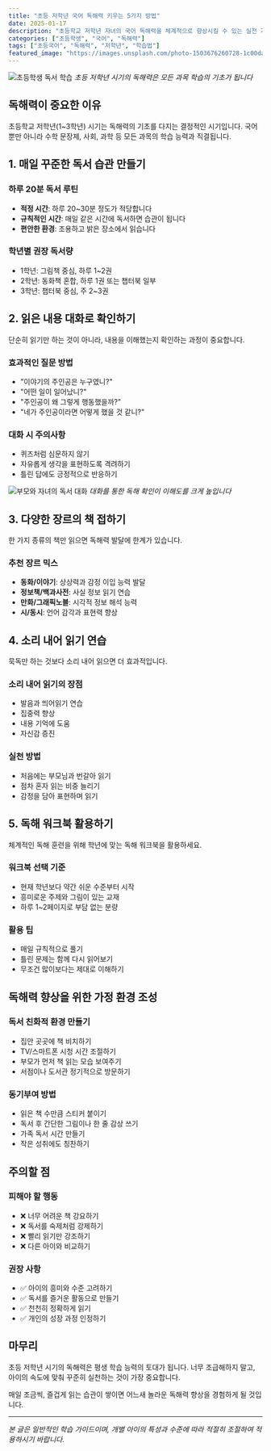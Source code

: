 ```yaml
---
title: "초등 저학년 국어 독해력 키우는 5가지 방법"
date: 2025-01-17
description: "초등학교 저학년 자녀의 국어 독해력을 체계적으로 향상시킬 수 있는 실전 가이드입니다. 가정에서 쉽게 실천할 수 있는 방법들을 소개합니다."
categories: ["초등학생", "국어", "독해력"]
tags: ["초등국어", "독해력", "저학년", "학습법"]
featured_image: "https://images.unsplash.com/photo-1503676260728-1c00da094a0b?w=1200&h=630&fit=crop"
---
```


![초등학생 독서 학습](https://images.unsplash.com/photo-1503676260728-1c00da094a0b?w=800&h=400&fit=crop)
*초등 저학년 시기의 독해력은 모든 과목 학습의 기초가 됩니다*

## 독해력이 중요한 이유

초등학교 저학년(1~3학년) 시기는 독해력의 기초를 다지는 결정적인 시기입니다. 국어뿐만 아니라 수학 문장제, 사회, 과학 등 모든 과목의 학습 능력과 직결됩니다.

## 1. 매일 꾸준한 독서 습관 만들기

### 하루 20분 독서 루틴
- **적정 시간**: 하루 20~30분 정도가 적당합니다
- **규칙적인 시간**: 매일 같은 시간에 독서하면 습관이 됩니다
- **편안한 환경**: 조용하고 밝은 장소에서 읽습니다

### 학년별 권장 독서량
- 1학년: 그림책 중심, 하루 1~2권
- 2학년: 동화책 혼합, 하루 1권 또는 챕터북 일부
- 3학년: 챕터북 중심, 주 2~3권

## 2. 읽은 내용 대화로 확인하기

단순히 읽기만 하는 것이 아니라, 내용을 이해했는지 확인하는 과정이 중요합니다.

### 효과적인 질문 방법
- "이야기의 주인공은 누구였니?"
- "어떤 일이 일어났니?"
- "주인공이 왜 그렇게 행동했을까?"
- "네가 주인공이라면 어떻게 했을 것 같니?"

### 대화 시 주의사항
- 퀴즈처럼 심문하지 않기
- 자유롭게 생각을 표현하도록 격려하기
- 틀린 답에도 긍정적으로 반응하기

![부모와 자녀의 독서 대화](https://images.unsplash.com/photo-1516627145497-ae6968895b74?w=800&h=400&fit=crop)
*대화를 통한 독해 확인이 이해도를 크게 높입니다*

## 3. 다양한 장르의 책 접하기

한 가지 종류의 책만 읽으면 독해력 발달에 한계가 있습니다.

### 추천 장르 믹스
- **동화/이야기**: 상상력과 감정 이입 능력 발달
- **정보책/백과사전**: 사실 정보 읽기 연습
- **만화/그래픽노블**: 시각적 정보 해석 능력
- **시/동시**: 언어 감각과 표현력 향상

## 4. 소리 내어 읽기 연습

묵독만 하는 것보다 소리 내어 읽으면 더 효과적입니다.

### 소리 내어 읽기의 장점
- 발음과 띄어읽기 연습
- 집중력 향상
- 내용 기억에 도움
- 자신감 증진

### 실천 방법
- 처음에는 부모님과 번갈아 읽기
- 점차 혼자 읽는 비중 늘리기
- 감정을 담아 표현하며 읽기

## 5. 독해 워크북 활용하기

체계적인 독해 훈련을 위해 학년에 맞는 독해 워크북을 활용하세요.

### 워크북 선택 기준
- 현재 학년보다 약간 쉬운 수준부터 시작
- 흥미로운 주제와 그림이 있는 교재
- 하루 1~2페이지로 부담 없는 분량

### 활용 팁
- 매일 규칙적으로 풀기
- 틀린 문제는 함께 다시 읽어보기
- 무조건 많이보다는 제대로 이해하기

## 독해력 향상을 위한 가정 환경 조성

### 독서 친화적 환경 만들기
- 집안 곳곳에 책 비치하기
- TV/스마트폰 시청 시간 조절하기
- 부모가 먼저 책 읽는 모습 보여주기
- 서점이나 도서관 정기적으로 방문하기

### 동기부여 방법
- 읽은 책 수만큼 스티커 붙이기
- 독서 후 간단한 그림이나 한 줄 감상 쓰기
- 가족 독서 시간 만들기
- 작은 성취에도 칭찬하기

## 주의할 점

### 피해야 할 행동
- ❌ 너무 어려운 책 강요하기
- ❌ 독서를 숙제처럼 강제하기
- ❌ 빨리 읽기만 강조하기
- ❌ 다른 아이와 비교하기

### 권장 사항
- ✅ 아이의 흥미와 수준 고려하기
- ✅ 독서를 즐거운 활동으로 만들기
- ✅ 천천히 정확하게 읽기
- ✅ 개인의 성장 과정 인정하기

## 마무리

초등 저학년 시기의 독해력은 평생 학습 능력의 토대가 됩니다. 너무 조급해하지 말고, 아이의 속도에 맞춰 꾸준히 실천하는 것이 가장 중요합니다.

매일 조금씩, 즐겁게 읽는 습관이 쌓이면 어느새 놀라운 독해력 향상을 경험하게 될 것입니다.

---

*본 글은 일반적인 학습 가이드이며, 개별 아이의 특성과 수준에 따라 적절히 조절하여 적용하시기 바랍니다.*
